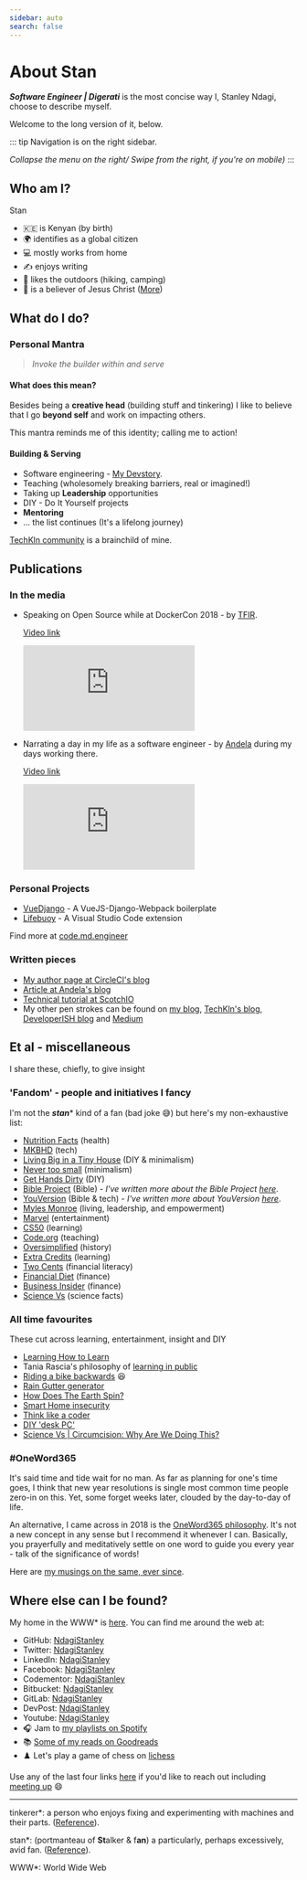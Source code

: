 ```yaml
---
sidebar: auto
search: false
---
```


# About Stan

***Software Engineer | Digerati*** is the most concise way I, Stanley Ndagi, choose to describe myself.

Welcome to the long version of it, below.

::: tip
Navigation is on the right sidebar.

*Collapse the menu on the right/ Swipe from the right, if you're on mobile)*
:::

## Who am I?

Stan

- :kenya: is Kenyan (by birth)
- :earth_africa: identifies as a global citizen
- :computer: mostly works from home
- :writing_hand: enjoys writing
- :hiking_boot: likes the outdoors (hiking, camping)
- :pray: is a believer of Jesus Christ ([More][kingdombiz])

## What do I do?

### Personal Mantra

> *Invoke the builder within and serve*

#### What does this mean?

Besides being a **creative head** (building stuff and tinkering) I like to believe that I go **beyond self** and work on impacting others.

This mantra reminds me of this identity; calling me to action!

#### Building & Serving

- Software engineering - [My Devstory][devstory].
- Teaching (wholesomely breaking barriers, real or imagined!)
- Taking up **Leadership** opportunities
- DIY - Do It Yourself projects
- **Mentoring**
- ... the list continues (It's a lifelong journey)

[TechKln community][tk] is a brainchild of mine.

## Publications

### In the media

- Speaking on Open Source while at DockerCon 2018 - by [TFIR][TFIR].

  [Video link][TFIR-video]
  <iframe
      src="https://www.youtube.com/embed/OSYMXCVCdXk"
      frameborder="0"
      allow="autoplay; encrypted-media"
      allowfullscreen
  >
  </iframe>

- Narrating a day in my life as a software engineer - by [Andela][Andela] during my days working there.

  [Video link][Andela-video]
  <iframe
      src="https://www.youtube.com/embed/ulQt9BBTfFU"
      frameborder="0"
      allow="autoplay; encrypted-media"
      allowfullscreen
  >
  </iframe>

### Personal Projects

- [VueDjango][vuedj] - A VueJS-Django-Webpack boilerplate
- [Lifebuoy][lifebuoy] - A Visual Studio Code extension

Find more at [code.md.engineer][code]

### Written pieces

- [My author page at CircleCI's blog][circleci-blog]
- [Article at Andela's blog][andela-blog]
- [Technical tutorial at ScotchIO][scotchio]
- My other pen strokes can be found on [my blog][my-blog], [TechKln's blog][tk-blog], [DeveloperISH blog][devish-blog] and [Medium][medium]

## Et al - miscellaneous

I share these, chiefly, to give insight

### 'Fandom' - people and initiatives I fancy

I'm not the ***stan**** kind of a fan (bad joke :sweat_smile:) but here's my non-exhaustive list:

- [Nutrition Facts](https://nutritionfacts.org/) (health)
- [MKBHD](https://www.youtube.com/user/marquesbrownlee) (tech)
- [Living Big in a Tiny House](https://www.youtube.com/user/livingbigtinyhouse) (DIY & minimalism)
- [Never too small](https://www.youtube.com/channel/UC_zQ777U6YTyatP3P1wi3xw) (minimalism)
- [Get Hands Dirty](https://www.gethandsdirty.com/) (DIY)
- [Bible Project](https://bibleproject.com/) (Bible) - *I've written more about the Bible Project [here][kb-bibleproject]*.
- [YouVersion](https://www.youversion.com/) (Bible & tech) - *I've written more about YouVersion [here][kb-youversion]*.
- [Myles Monroe](https://www.munroeglobal.com/) (living, leadership, and empowerment)
- [Marvel](https://www.youtube.com/user/MARVEL) (entertainment)
- [CS50](https://twitter.com/cs50) (learning)
- [Code.org](https://code.org/) (teaching)
- [Oversimplified](https://www.youtube.com/channel/UCNIuvl7V8zACPpTmmNIqP2A) (history)
- [Extra Credits](https://www.youtube.com/user/ExtraCreditz/playlists) (learning)
- [Two Cents](https://www.youtube.com/channel/UCL8w_A8p8P1HWI3k6PR5Z6w) (financial literacy)
- [Financial Diet](https://www.youtube.com/channel/UCSPYNpQ2fHv9HJ-q6MIMaPw) (finance)
- [Business Insider](https://www.youtube.com/user/businessinsider) (finance)
- [Science Vs](https://gimletmedia.com/shows/science-vs) (science facts)

### All time favourites

These cut across learning, entertainment, insight and DIY

- [Learning How to Learn](https://youtu.be/vd2dtkMINIw)
- Tania Rascia's philosophy of [learning in public](https://www.taniarascia.com/learn/)
- [Riding a bike backwards](https://youtu.be/MFzDaBzBlL0) :laughing:
- [Rain Gutter generator](https://www.youtube.com/playlist?list=PLRgXwFLxal8J5oSN2hKqeNi5GX-Lkasa6)
- [How Does The Earth Spin?](https://youtu.be/9zso7ChaQXQ)
- [Smart Home insecurity](https://youtu.be/ozIKwGt38LQ)
- [Think like a coder](https://www.youtube.com/playlist?list=PLJicmE8fK0EgogMqDYMgcADT1j5b911or)
- [DIY 'desk PC'](https://youtu.be/QaoFh1DH51U)
- [Science Vs | Circumcision: Why Are We Doing This?](https://gimletmedia.com/shows/science-vs/dvhe5l/circumcision-why-are-we-doing-this)

### #OneWord365

It's said time and tide wait for no man. As far as planning for one's time goes, I think that new year resolutions is single most common time people zero-in on this. Yet, some forget weeks later, clouded by the day-to-day of life.

An alternative, I came across in 2018 is the [OneWord365 philosophy][OneWord356]. It's not a new concept in any sense but I recommend it whenever I can. Basically, you prayerfully and meditatively settle on one word to guide you every year - talk of the significance of words!

<!-- TODO -->
<!-- Figure where to put this -->
<!-- We might have to use a Blog theme/ create one -->
Here are [my musings on the same, ever since][vision].

## Where else can I be found?

My home in the WWW\* is [here][home]. You can find me around the web at:

- GitHub: [NdagiStanley][gh]
- Twitter: [NdagiStanley][twitter]
- LinkedIn: [NdagiStanley][Ln]
- Facebook: [NdagiStanley][FB]
- Codementor: [NdagiStanley][codementor]
- Bitbucket: [NdagiStanley][BB]
- GitLab: [NdagiStanley][Gl]
- DevPost: [NdagiStanley][devpost]
- Youtube: [NdagiStanley][youtube-channel]
- :headphones: Jam to [my playlists on Spotify][spotify]
- :books: [Some of my reads on Goodreads][goodreads]
- :chess_pawn: Let's play a game of chess on [lichess][lichess]

Use any of the last four links [here][chat] if you'd like to reach out including [meeting up][meet] :smile:

---

tinkerer\*: a person who enjoys fixing and experimenting with machines and their parts. ([Reference][tinkerer]).

stan\*: (portmanteau of **St**alker & f**an**) a particularly, perhaps excessively, avid fan. ([Reference][stan]).

WWW\*: World Wide Web

[kingdombiz]: https://md.engineer/kingdombiz
[devstory]: https://md.engineer/devstory
[tk]: https://techkln.org
[TFIR]: https://www.tfir.io
[Andela]: https://andela.com
[vuedj]: https://github.com/NdagiStanley/vue-django
[lifebuoy]: https://marketplace.visualstudio.com/items?itemName=NdagiStanley.lifebuoy
[code]: https://code.md.engineer

<!-- Videos -->
[Andela-video]: https://youtu.be/ulQt9BBTfFU
[TFIR-video]: https://youtu.be/OSYMXCVCdXk

<!-- Publications -->
[circleci-blog]: https://circleci.com/blog/author/stanley-ndagi
[andela-blog]: https://andela.com/insights/building-future-data-enigma
[scotchio]: https://scotch.io/bar-talk/build-an-app-with-vuejs-and-django-part-one
[my-blog]: https://blog.md.engineer/
[tk-blog]: https://blog.techkln.org/
[devish-blog]: https://blog.developerish.org/
[medium]: https://medium.com/@NdagiStanley

<!-- Others -->
[kb-youversion]: https://bit.ly/KB-youversion
[kb-bibleproject]: https://bit.ly/KB-bibleproject
[OneWord356]: https://oneword365.com
[vision]: https://old.md.engineer/category/vision/

<!-- Socials -->
[home]: https://md.engineer/
[twitter]: https://twitter.com/NdagiStanley
[gh]: https://github.com/NdagiStanley
[Ln]: https://www.linkedin.com/in/ndagistanley
[FB]: https://facebook.com/NdagiStanley
[codementor]: https://www.codementor.io/@ndagistanley
[BB]: https://bitbucket.com/stanmd
[Gl]: https://gitlab.com/NdagiStanley
[devpost]: https://devpost.com/ndagistanley
[youtube-channel]: https://youtube.com/c/ndagistanley
[spotify]: https://open.spotify.com/user/stan_md
[goodreads]: https://www.goodreads.com/ndagistanley
[lichess]: https://lichess.org/@/stanmd

<!-- Contact -->
[chat]: https://md.engineer/chat
[meet]: https://md.engineer/meet

<!-- Reference -->
[tinkerer]: https://www.vocabulary.com/dictionary/tinkerer
[stan]: https://en.wikipedia.org/wiki/Fan_(person)#"Stan"_fans

<!-- TODO -->
<!-- Add blog posts -->
<!-- Update blog posts to include all content (consolidated) and canonical links -->
<!-- Bring all content here to leverage - Edit on GitHub -->
<!-- Decide whether the projects' links are headed for code subdomain, to GitHub or to hosting -->

<CustomFooter/>
